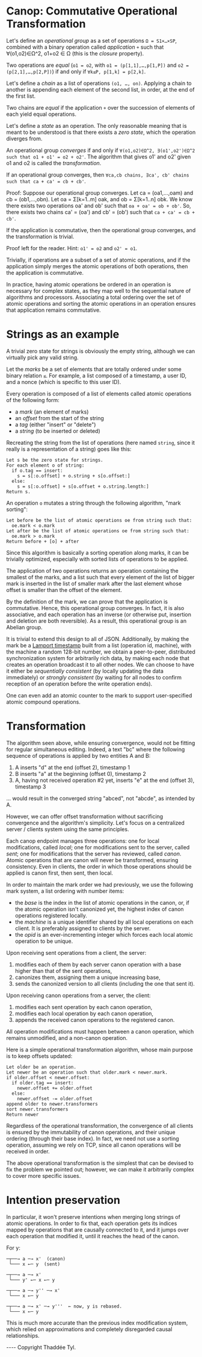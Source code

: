 # Canop: Commutative Operational Transformation

Let's define an *operational group* as a set of operations `Ω = S1×…×SP`,
combined with a binary operation called *application* `+` such that
∀(o1,o2)∈Ω^2, o1+o2 ∈ Ω (this is the *closure* property).

Two operations are *equal* (`o1 = o2`, with `o1 = (p[1,1],…,p[1,P])` and `o2 =
(p[2,1],…,p[2,P])`) if and only if `∀k≤P, p[1,k] = p[2,k]`.

Let's define a *chain* as a list of operations `(o1, …, on)`.  Applying a chain
to another is appending each element of the second list, in order, at the end of
the first list.

Two chains are *equal* if the application `+` over the succession of elements of
each yield equal operations.

Let's define a *state* as an operation.  The only reasonable meaning that is
meant to be understood is that there exists a *zero state*, which the operation
diverges from.

An operational group *converges* if and only if `∀(o1,o2)∈Ω^2, ∃(o1',o2')∈Ω^2
such that o1 + o1' = o2 + o2'`.  The algorithm that gives o1' and o2' given o1
and o2 is called the *transformation*.

If an operational group converges, then `∀ca,cb chains, ∃ca', cb' chains such
that ca + ca' = cb + cb'`.

Proof: Suppose our operational group converges.  Let ca = (oa1,…,oam) and cb =
(ob1,…,obn).  Let oa = Σ[k=1..m] oak, and ob = Σ[k=1..n] obk.  We know there
exists two operations oa' and ob' such that `oa + oa' = ob + ob'`.  So, there
exists two chains ca' = (oa') and cb' = (ob') such that `ca + ca' = cb + cb'`.

If the application is commutative, then the operational group converges, and the
transformation is trivial.

Proof left for the reader. Hint: `o1' = o2` and `o2' = o1`.

Trivially, if operations are a subset of a set of atomic operations, and if the
application simply merges the atomic operations of both operations, then the
application is commutative.

In practice, having atomic operations be ordered in an operation is necessary
for complex states, as they map well to the sequential nature of algorithms and
processors. Associating a total ordering over the set of atomic operations and
sorting the atomic operations in an operation ensures that application remains
commutative.


# Strings as an example

A trivial zero state for strings is obviously the empty string, although we can
virtually pick any valid string.

Let the *marks* be a set of elements that are totally ordered under some binary
relation `≤`.  For example, a list composed of a timestamp, a user ID, and a
nonce (which is specific to this user ID).

Every operation is composed of a list of elements called atomic operations of
the following form:

- a *mark* (an element of marks)
- an *offset* from the start of the string
- a *tag* (either "insert" or "delete")
- a *string* (to be inserted or deleted)

Recreating the string from the list of operations (here named `string`, since
it really is a representation of a string) goes like this:

    Let s be the zero state for strings.
    For each element o of string:
      if o.tag == insert:
        s = s[:o.offset] + o.string + s[o.offset:]
      else:
        s = s[:o.offset] + s[o.offset + o.string.length:]
    Return s.

An operation `o` mutates a string through the following algorithm, "mark
sorting":

    Let before be the list of atomic operations oe from string such that:
      oe.mark < o.mark
    Let after be the list of atomic operations oe from string such that:
      oe.mark > o.mark
    Return before + [o] + after

Since this algorithm is basically a sorting operation along marks, it can be
trivially optimized, especially with sorted lists of operations to be applied.

The application of two operations returns an operation containing the smallest
of the marks, and a list such that every element of the list of bigger mark is
inserted in the list of smaller mark after the last element whose offset is
smaller than the offset of the element.

By the definition of the mark, we can prove that the application is commutative.
Hence, this operational group converges. In fact, it is also associative, and
each operation has an inverse (or otherwise put, insertion and deletion are both
reversible). As a result, this operational group is an Abelian group.

It is trivial to extend this design to all of JSON. Additionally, by making the
mark be a [Lamport timestamp][] built from a list (operation id, machine), with
the machine a random 128-bit number, we obtain a peer-to-peer, distributed
synchronization system for arbitrarily rich data, by making each node that
creates an operation broadcast it to all other nodes. We can choose to have it
either be *sequentially consistent* (by locally updating the data immediately)
or *strongly consistent* (by waiting for all nodes to confirm reception of an
operation before the write operation ends).

One can even add an atomic counter to the mark to support user-specified atomic
compound operations.

[Lamport timestamp]: http://research.microsoft.com/en-us/um/people/lamport/pubs/time-clocks.pdf


# Transformation

The algorithm seen above, while ensuring convergence, would not be fitting for
regular simultaneous editing. Indeed, a text "bc" where the following sequence
of operations is applied by two entities A and B:

1. A inserts "d" at the end (offset 2), timestamp 1
2. B inserts "a" at the beginning (offset 0), timestamp 2
3. A, having not received operation #2 yet, inserts "e" at the end (offset 3),
   timestamp 3

… would result in the converged string "abced", not "abcde", as intended by A.

However, we can offer offset transformation without sacrificing convergence and
the algorithm's simplicity. Let's focus on a centralized server / clients
system using the same principles.

Each canop endpoint manages three operations: one for local modifications,
called *local*; one for modifications sent to the server, called *sent*; one for
modifications that the server has reviewed, called *canon*. Atomic operations
that are canon will never be transformed, ensuring consistency. Even in clients,
the order in which those operations should be applied is canon first, then sent,
then local.

In order to maintain the mark order we had previously, we use the following
mark system, a list ordering with number items:

- the *base* is the index in the list of atomic operations in the canon, or, if
  the atomic operation isn't canonized yet, the highest index of canon
  operations registered locally.
- the *machine* is a unique identifier shared by all local operations on each
  client. It is preferably assigned to clients by the server.
- the *opid* is an ever-incrementing integer which forces each local atomic
  operation to be unique.

Upon receiving sent operations from a client, the server:

1. modifies each of them by each server canon operation with a base higher than
   that of the sent operations,
2. canonizes them, assigning them a unique increasing base,
3. sends the canonized version to all clients (including the one that sent it).

Upon receiving canon operations from a server, the client:

1. modifies each sent operation by each canon operation,
2. modifies each local operation by each canon operation,
3. appends the received canon operations to the registered canon.

All operation modifications must happen between a canon operation, which remains
unmodified, and a non-canon operation.

Here is a simple operational transformation algorithm, whose main purpose is to
keep offsets updated:

    Let older be an operation.
    Let newer be an operation such that older.mark < newer.mark.
    if older.offset < newer.offset:
      if older.tag == insert:
        newer.offset += older.offset
      else:
        newer.offset -= older.offset
    append older to newer.transformers
    sort newer.transformers
    Return newer

Regardless of the operational transformation, the convergence of all clients is
ensured by the immutability of canon operations, and their unique ordering
(through their base index). In fact, we need not use a sorting operation,
assuming we rely on TCP, since all canon operations will be received in order.

The above operational transformation is the simplest that can be devised to fix
the problem we pointed out; however, we can make it arbitrarily complex to cover
more specific issues.


# Intention preservation

In particular, it won't preserve intentions when merging long strings of atomic
operations. In order to fix that, each operation gets its indices mapped by
operations that are causally connected to it, and it jumps over each operation
that modified it, until it reaches the head of the canon.

For y:

    ─┬──→ a ─→ x'  (canon)
     └─── x ←─ y  (sent)

    ─┬──→ a ─→ x'
     └─── y' ←─ x ←─ y

    ─┬──→ a ─→ y'' ─→ x'
     └─── x ←─ y

    ─┬──→ a ─→ x' ─→ y'''  ← now, y is rebased.
     └─── x ←─ y

This is much more accurate than the previous index modification system, which
relied on approximations and completely disregarded causal relationships.


---- Copyright Thaddée Tyl.
